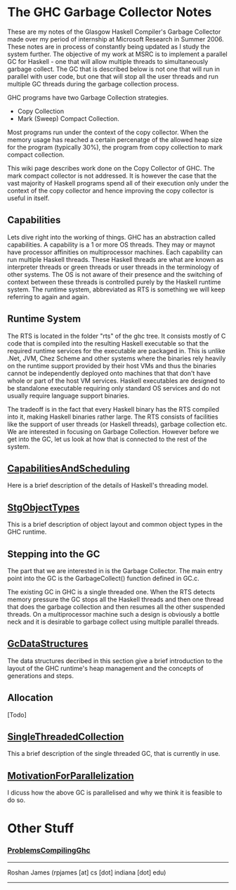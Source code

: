 # The GHC Garbage Collector Notes


These are my notes of the Glasgow Haskell Compiler's Garbage Collector made over my period of internship at Microsoft Research in Summer 2006. These notes are in process of constantly being updated as I study the system further. The objective of my work at MSRC is to implement a parallel GC for Haskell - one that will allow multiple threads to simultaneously garbage collect. The GC that is described below is not one that will run in parallel with user code, but one that will stop all the user threads and run multiple GC threads during the garbage collection process. 


GHC programs have two Garbage Collection strategies. 

- Copy Collection
- Mark (Sweep) Compact Collection.


Most programs run under the context of the copy collector. When the memory usage has reached a certain percenatge of the allowed heap size for the program (typically 30%), the program from copy collection to mark compact collection. 


This wiki page describes work done on the Copy Collector of GHC. The mark compact collector is not addressed. It is however the case that the vast majority of Haskell programs spend all of their execution only under the context of the copy collector and hence improving the copy collector is useful in itself. 

## Capabilities


Lets dive right into the working of things. GHC has an abstraction called capabilities. A capability is a 1 or more OS threads. They may or maynot have processor affinities on multiprocessor machines. Each capability can run multiple Haskell threads. These Haskell threads are what are known as interpreter threads or green threads or user threads in the terminology of other systems. The OS is not aware of their presence and the switching of context between these threads is controlled purely by the Haskell runtime system. The runtime system, abbreviated as RTS is something we will keep referring to again and again. 

## Runtime System


The RTS is located in the folder "rts" of the ghc tree. It consists mostly of C code that is compiled into the resulting Haskell executable so that the required runtime services for the executable are packaged in. This is unlike .Net, JVM, Chez Scheme and other systems where the binaries rely heavily on the runtime support provided by their host VMs and thus the binaries cannot be independently deployed onto machines that that don't have whole or part of the host VM services. Haskell executables are designed to be standalone executable requiring only standard OS services and do not usually require language support binaries. 


The tradeoff is in the fact that every Haskell binary has the RTS compiled into it, making Haskell binaries rather large. The RTS consists of facilities like the support of user threads (or Haskell threads), garbage collection etc. We are interested in focusing on Garbage Collection. However before we get into the GC, let us look at how that is connected to the rest of the system.

## [CapabilitiesAndScheduling](capabilities-and-scheduling)


Here is a brief description of the details of Haskell's threading model. 

## [StgObjectTypes](stg-object-types)


This is a brief description of object layout and common object types in the GHC runtime. 

## Stepping into the GC


The part that we are interested in is the Garbage Collector. The main entry point into the GC is the GarbageCollect() function  defined in GC.c.


The existing GC in GHC is a single threaded one. When the RTS detects memory pressure the GC stops all the Haskell threads and then one thread that does the garbage collection and then resumes all the other suspended threads. On a multiprocessor machine such a design is obviously a bottle neck and it is desirable to garbage collect using multiple parallel threads. 

## [GcDataStructures](gc-data-structures)


The data structures decribed in this section give a brief introduction to the layout of the GHC runtime's heap management and the concepts of generations and steps. 

## Allocation


\[Todo\]

## [SingleThreadedCollection](single-threaded-collection)


This a brief description of the single threaded GC, that is currently in use. 

## [MotivationForParallelization](motivation-for-parallelization)


I dicuss how the above GC is parallelised and why we think it is feasible to do so. 

# Other Stuff

### [ProblemsCompilingGhc](problems-compiling-ghc)

---



Roshan James (rpjames \[at\] cs \[dot\] indiana \[dot\] edu)


---


